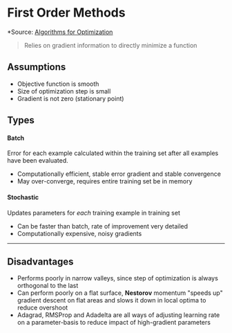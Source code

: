 # First Order Methods 
*Source: [Algorithms for Optimization](https://algorithmsbook.com/optimization/files/optimization.pdf)  

> Relies on gradient information to directly minimize a function

## Assumptions  
- Objective function is smooth
- Size of optimization step is small
- Gradient is not zero (stationary point)  

## Types
#### Batch  
Error for each example calculated within the training set after all examples have been evaluated. 
- Computationally efficient, stable error gradient and stable convergence  
- May over-converge, requires entire training set be in memory

#### Stochastic 
Updates parameters for *each* training example in training set 
- Can be faster than batch, rate of improvement very detailed
- Computationally expensive, noisy gradients 

--- 

## Disadvantages 
- Performs poorly in narrow valleys, since step of optimization is always orthogonal to the last
- Can perform poorly on a flat surface, **Nestorov** momentum "speeds up" gradient descent on flat areas and slows it down in local optima to reduce overshoot 
- Adagrad, RMSProp and Adadelta are all ways of adjusting learning rate on a parameter-basis to reduce impact of high-gradient parameters  